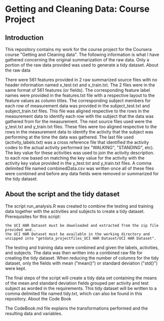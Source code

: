 Getting and Cleaning Data: Course Project
=========================================
Introduction
------------

This repository contains my work for the course project for the Coursera course "Getting and Cleaning data". The following information is what I have gathered concerning the original summarization of the raw data. Only a portion of the raw data provided was used to generate a tidy dataset.
About the raw data

There were 561 features provided in 2 raw summarized source files with no header information named x_test.txt and x_train.txt. The 2 files were in the same format of 561 features (or fields).
The corresponding feature label names were provided in the features.txt file with a respective layout to the feature values as column titles. The corresponding subject members for each row of measurement data was provided in the subject_test.txt and subject_train.txt files.
This file was aligned respective to the rows in the measurement data to identify each row with the subject that the data was gathered from for the measurement. The next source files used were the y_test.txt and y_train.txt files.
These files were too aligned respective to the rows in the measurement data to identify the activity that the subject was performing at the time the data was gathered. 
The last file used (activity_labels.txt) was a cross reference file that identified the activity codes to the actual activity performed (ex "WALKING", "STANDING", etc). The key value for these activities was used to join the activity description. to each row based on matching the key value for the activity with the activity key value provided in the y_test.txt and y_train.txt files.
A comma delimited file named combinedData.csv was written once all of these files were combined and before any data fields were removed or summarized for the tidy dataset.


About the script and the tidy dataset
-------------------------------------

The script run_analysis.R was created to combine the testing and training data together with the activities and subjects to create a tidy dataset. Prerequisites for this script:

    the UCI HAR Dataset must be downloaded and extracted from the zip file provided and..
    the UCI HAR Dataset must be available in the working directory and unzipped into "getdata_projectfiles_UCI HAR Dataset/UCI HAR Dataset".

The testing and training data were combined and given the labels, activities, and subjects. The data was then written into a combined raw file for creating the tidy dataset. 
When reducing the number of columns for the tidy dataset, only the fields with mean ("mean()") or standard deviation ("std()") were kept.

The final steps of the script will create a tidy data set containing the means of the mean and standard deviation fields grouped per activity and test subject as worded in the requirements. This tidy dataset will be written to a comma delimited file named tidy.txt, which can also be found in this repository.
About the Code Book

The CodeBook.md file explains the transformations performed and the resulting data and variables.